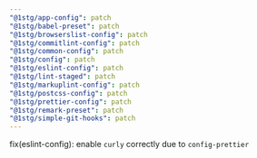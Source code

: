```yaml
---
"@1stg/app-config": patch
"@1stg/babel-preset": patch
"@1stg/browserslist-config": patch
"@1stg/commitlint-config": patch
"@1stg/common-config": patch
"@1stg/config": patch
"@1stg/eslint-config": patch
"@1stg/lint-staged": patch
"@1stg/markuplint-config": patch
"@1stg/postcss-config": patch
"@1stg/prettier-config": patch
"@1stg/remark-preset": patch
"@1stg/simple-git-hooks": patch
---
```


fix(eslint-config): enable `curly` correctly due to `config-prettier`
